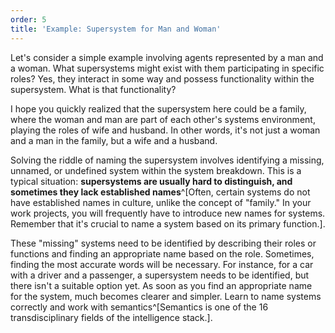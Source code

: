 ```yaml
---
order: 5
title: 'Example: Supersystem for Man and Woman'
---
```


Let's consider a simple example involving agents represented by a man and a woman. What supersystems might exist with them participating in specific roles? Yes, they interact in some way and possess functionality within the supersystem. What is that functionality?

I hope you quickly realized that the supersystem here could be a family, where the woman and man are part of each other's systems environment, playing the roles of wife and husband. In other words, it's not just a woman and a man in the family, but a wife and a husband.

Solving the riddle of naming the supersystem involves identifying a missing, unnamed, or undefined system within the system breakdown. This is a typical situation: **supersystems are usually hard to distinguish, and sometimes they lack established names**^[Often, certain systems do not have established names in culture, unlike the concept of "family." In your work projects, you will frequently have to introduce new names for systems. Remember that it's crucial to name a system based on its primary function.].

These "missing" systems need to be identified by describing their roles or functions and finding an appropriate name based on the role. Sometimes, finding the most accurate words will be necessary. For instance, for a car with a driver and a passenger, a supersystem needs to be identified, but there isn't a suitable option yet. As soon as you find an appropriate name for the system, much becomes clearer and simpler. Learn to name systems correctly and work with semantics^[Semantics is one of the 16 transdisciplinary fields of the intelligence stack.].
